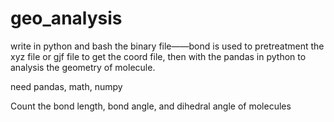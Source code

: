 # geo_analysis
write in python and bash
the binary file——bond is used to pretreatment the xyz file or gjf file to get the coord file, then with the pandas in python to analysis the geometry of molecule.

need pandas, math, numpy

Count the bond length, bond angle, and dihedral angle of molecules
